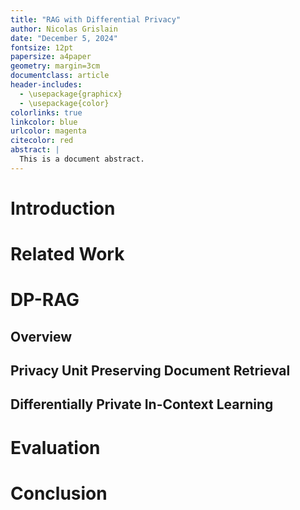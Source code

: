```yaml
---
title: "RAG with Differential Privacy"
author: Nicolas Grislain
date: "December 5, 2024"
fontsize: 12pt
papersize: a4paper
geometry: margin=3cm
documentclass: article
header-includes:
  - \usepackage{graphicx}
  - \usepackage{color}
colorlinks: true
linkcolor: blue
urlcolor: magenta
citecolor: red
abstract: |
  This is a document abstract.
---
```


# Introduction



# Related Work


# DP-RAG

## Overview


## Privacy Unit Preserving Document Retrieval


## Differentially Private In-Context Learning


# Evaluation


# Conclusion

